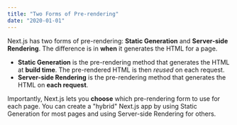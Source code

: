 ```yaml
---
title: "Two Forms of Pre-rendering"
date: "2020-01-01"
---
```


Next.js has two forms of pre-rendering: **Static Generation** and **Server-side
Rendering**. The difference is in **when** it generates the HTML for a page.

-   **Static Generation** is the pre-rendering method that generates the HTML at
    **build time**. The pre-rendered HTML is then _reused_ on each request.
-   **Server-side Rendering** is the pre-rendering method that generates the
    HTML on **each request**.

Importantly, Next.js lets you **choose** which pre-rendering form to use for
each page. You can create a "hybrid" Next.js app by using Static Generation for
most pages and using Server-side Rendering for others.
